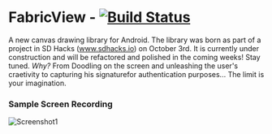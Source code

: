 # FabricView - [![Build Status](https://travis-ci.org/antwankakki/FabricView.svg?branch=master)](https://travis-ci.org/antwankakki/FabricView)

A new canvas drawing library for Android. The library was born as part of a project in SD Hacks (www.sdhacks.io) on October 3rd. It is currently under construction and will be refactored and polished in the coming weeks! Stay tuned.
*Why?* From Doodling on the screen and unleashing the user's craetivity to capturing his signaturefor authentication purposes... The limit is your imagination.
### Sample Screen Recording
![Screenshot1](http://i.imgur.com/9nME9Yt.gif)
